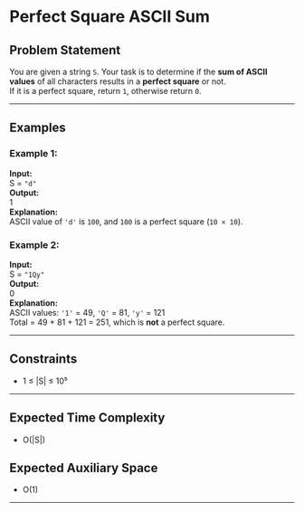 # Perfect Square ASCII Sum

## Problem Statement

You are given a string `S`. Your task is to determine if the **sum of ASCII values** of all characters results in a **perfect square** or not.  
If it is a perfect square, return `1`, otherwise return `0`.

---

## Examples

### Example 1:
**Input:**  
S = `"d"`  
**Output:**  
1  
**Explanation:**  
ASCII value of `'d'` is `100`, and `100` is a perfect square (`10 × 10`).

### Example 2:
**Input:**  
S = `"1Qy"`  
**Output:**  
0  
**Explanation:**  
ASCII values: `'1'` = 49, `'Q'` = 81, `'y'` = 121  
Total = 49 + 81 + 121 = 251, which is **not** a perfect square.

---

## Constraints

- 1 ≤ |S| ≤ 10⁵

---

## Expected Time Complexity

- O(|S|)

## Expected Auxiliary Space

- O(1)

---
